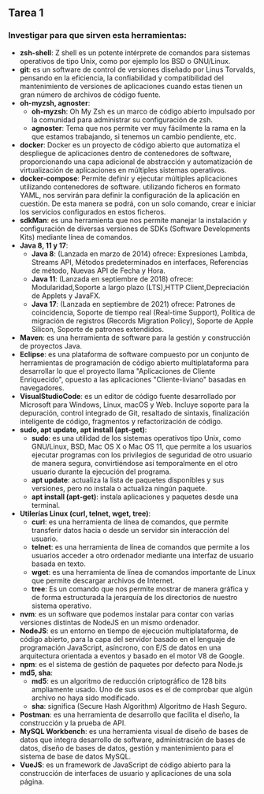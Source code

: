 ## Tarea 1

### Investigar para que sirven esta herramientas:

- **zsh-shell**: Z shell es un potente intérprete de comandos para sistemas operativos de tipo Unix, como por ejemplo los BSD o GNU/Linux.​
- **git**: es un software de control de versiones diseñado por Linus Torvalds, pensando en la eficiencia, la confiabilidad y compatibilidad del mantenimiento de versiones de aplicaciones cuando estas tienen un gran número de archivos de código fuente.
- **oh-myzsh, agnoster**:
	- **oh-myzsh**: Oh My Zsh es un marco de código abierto impulsado por la comunidad para administrar su configuración de zsh.
	- **agnoster**: Tema que nos permite ver muy fácilmente la rama en la que estamos trabajando, si tenemos un cambio pendiente, etc.
- **docker**: Docker es un proyecto de código abierto que automatiza el despliegue de aplicaciones dentro de contenedores de software, proporcionando una capa adicional de abstracción y automatización de virtualización de aplicaciones en múltiples sistemas operativos.​ 
- **docker-compose**: Permite definir y ejecutar múltiples aplicaciones utilizando contenedores de software. utilizando ficheros en formato YAML, nos servirán para definir la configuración de la aplicación en cuestión. De esta manera se podrá, con un solo comando, crear e iniciar los servicios configurados en estos ficheros.
- **sdkMan**: es una herramienta que nos permite manejar la instalación y configuración de diversas versiones de SDKs (Software Developments Kits) mediante línea de comandos. 
- **Java 8, 11 y 17**:
	- **Java 8**: (Lanzada en marzo de 2014) ofrece: Expresiones Lambda, Streams API, Métodos predeterminados en interfaces, Referencias de método, Nuevas API de Fecha y Hora.
	- **Java 11**: (Lanzada en septiembre de 2018) ofrece: Modularidad,Soporte a largo plazo (LTS),HTTP Client,Depreciación de Applets y JavaFX.
	- **Java 17**: (Lanzada en septiembre de 2021) ofrece: Patrones de coincidencia, Soporte de tiempo real (Real-time Support), Política de migración de registros (Records Migration Policy), Soporte de Apple Silicon, Soporte de patrones extendidos.
- **Maven**: es una herramienta de software para la gestión y construcción de proyectos Java.
- **Eclipse**: es una plataforma de software compuesto por un conjunto de herramientas de programación de código abierto multiplataforma para desarrollar lo que el proyecto llama "Aplicaciones de Cliente Enriquecido", opuesto a las aplicaciones "Cliente-liviano" basadas en navegadores.
- **VisualStudioCode**: es un editor de código fuente desarrollado por Microsoft para Windows, Linux, macOS y Web. Incluye soporte para la depuración, control integrado de Git, resaltado de sintaxis, finalización inteligente de código, fragmentos y refactorización de código.
- **sudo, apt update, apt install (apt-get)**:
	- **sudo**: es una utilidad de los sistemas operativos tipo Unix, como GNU/Linux, BSD, Mac OS X o Mac OS 11, que permite a los usuarios ejecutar programas con los privilegios de seguridad de otro usuario de manera segura, convirtiéndose así temporalmente en el otro usuario durante la ejecución del programa.
	- **apt update**: actualiza la lista de paquetes disponibles y sus versiones, pero no instala o actualiza ningún paquete.
	- **apt install (apt-get)**: instala aplicaciones y paquetes desde una terminal.
- **Utilerías Linux (curl, telnet, wget, tree)**:
	- **curl**: es una herramienta de línea de comandos, que permite transferir datos hacia o desde un servidor sin interacción del usuario.
	- **telnet**: es una herramienta de línea de comandos que permite a los usuarios acceder a otro ordenador mediante una interfaz de usuario basada en texto.
	- **wget**: es una herramienta de línea de comandos importante de Linux que permite descargar archivos de Internet.
	- **tree**: Es un comando que nos permite mostrar de manera gráfica y de forma estructurada la jerarquía de los directorios de nuestro sistema operativo.
- **nvm**: es un software que podemos instalar para contar con varias versiones distintas de NodeJS en un mismo ordenador.
- **NodeJS**: es un entorno en tiempo de ejecución multiplataforma, de código abierto, para la capa del servidor basado en el lenguaje de programación JavaScript, asíncrono, con E/S de datos en una arquitectura orientada a eventos y basado en el motor V8 de Google. 
- **npm**: es el sistema de gestión de paquetes por defecto para Node.js
- **md5, sha**:
	- **md5**: es un algoritmo de reducción criptográfico de 128 bits ampliamente usado. Uno de sus usos es el de comprobar que algún archivo no haya sido modificado.
	- **sha**: significa (Secure Hash Algorithm) Algoritmo de Hash Seguro.
- **Postman**: es una herramienta de desarrollo que facilita el diseño, la construcción y la prueba de API. 
- **MySQL Workbench**: es una herramienta visual de diseño de bases de datos que integra desarrollo de software, administración de bases de datos, diseño de bases de datos, gestión y mantenimiento para el sistema de base de datos MySQL.
- **VueJS**: es un framework de JavaScript de código abierto para la construcción de interfaces de usuario y aplicaciones de una sola página.
